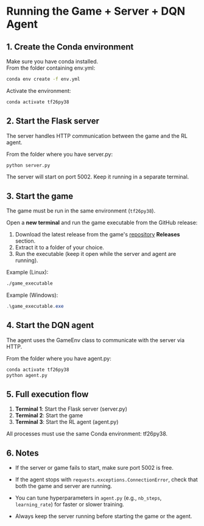 
# Running the Game + Server + DQN Agent

## 1. Create the Conda environment

Make sure you have conda installed.  
From the folder containing env.yml:

```bash
conda env create -f env.yml
```

Activate the environment:

```bash
conda activate tf26py38
```

## 2. Start the Flask server

The server handles HTTP communication between the game and the RL agent.

From the folder where you have server.py:

```bash
python server.py
```

The server will start on port 5002. Keep it running in a separate terminal.

## 3. Start the game

The game must be run in the same environment (`tf26py38`).

Open a **new terminal** and run the game executable from the GitHub release:

1. Download the latest release from the game's [repository](https://github.com/Ursusz/DumbHack-Survival) **Releases** section.  
2. Extract it to a folder of your choice.  
3. Run the executable (keep it open while the server and agent are running).

Example (Linux):

```bash
./game_executable
```

Example (Windows):

```powershell
.\game_executable.exe
```

## 4. Start the DQN agent

The agent uses the GameEnv class to communicate with the server via HTTP.

From the folder where you have agent.py:

```bash
conda activate tf26py38
python agent.py
```

## 5. Full execution flow

1. **Terminal 1**: Start the Flask server (server.py)
2. **Terminal 2**: Start the game
3. **Terminal 3**: Start the RL agent (agent.py)

All processes must use the same Conda environment: tf26py38.

## 6. Notes

- If the server or game fails to start, make sure port 5002 is free.

- If the agent stops with `requests.exceptions.ConnectionError`, check that both the game and server are running.

- You can tune hyperparameters in `agent.py` (e.g., `nb_steps`, `learning_rate`) for faster or slower training.

- Always keep the server running before starting the game or the agent.
